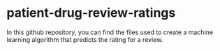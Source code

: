 # patient-drug-review-ratings

In this github repository, you can find the files used to create a machine learning algorithm that predicts the rating for a review.